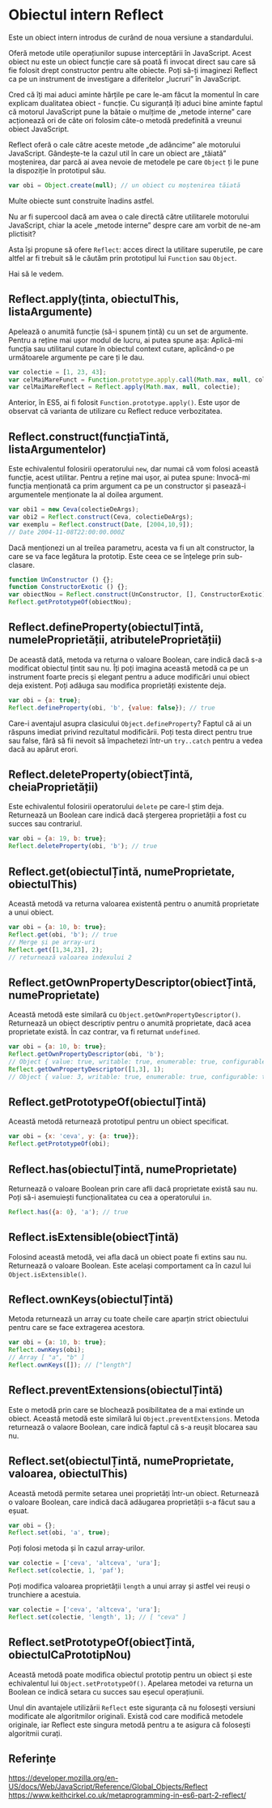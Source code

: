 # Obiectul intern Reflect

Este un obiect intern introdus de curând de noua versiune a standardului.

Oferă metode utile operațiunilor supuse interceptării în JavaScript. Acest obiect nu este un obiect funcție care să poată fi invocat direct sau care să fie folosit drept constructor pentru alte obiecte.
Poți să-ți imaginezi Reflect ca pe un instrument de investigare a diferitelor „lucruri” în JavaScript.

Cred că îți mai aduci aminte hărțile pe care le-am făcut la momentul în care explicam dualitatea obiect - funcție. Cu siguranță îți aduci bine aminte faptul că motorul JavaScript pune la bătaie o mulțime de „metode interne” care acționează ori de câte ori folosim câte-o metodă predefinită a vreunui obiect JavaScript.

Reflect oferă o cale către aceste metode „de adâncime” ale motorului JavaScript. Gândește-te la cazul util în care un obiect are „tăiată” moștenirea, dar parcă ai avea nevoie de metodele pe care `Object` ți le pune la dispoziție în prototipul său.

```javascript
var obi = Object.create(null); // un obiect cu moștenirea tăiată
```

Multe obiecte sunt construite înadins astfel.

Nu ar fi supercool dacă am avea o cale directă către utilitarele motorului JavaScript, chiar la acele „metode interne” despre care am vorbit de ne-am plictisit?

Asta își propune să ofere `Reflect`: acces direct la utilitare superutile, pe care altfel ar fi trebuit să le căutăm prin prototipul lui `Function` sau `Object`.

Hai să le vedem.

## Reflect.apply(ținta, obiectulThis, listaArgumente)

Apelează o anumită funcție (să-i spunem țintă) cu un set de argumente. Pentru a reține mai ușor modul de lucru, ai putea spune așa: Aplică-mi funcția sau utilitarul cutare în obiectul context cutare, aplicând-o pe următoarele argumente pe care ți le dau.

```javascript
var colectie = [1, 23, 43];
var celMaiMareFunct = Function.prototype.apply.call(Math.max, null, colectie);
var celMaiMareReflect = Reflect.apply(Math.max, null, colectie);
```

Anterior, în ES5, ai fi folosit `Function.prototype.apply()`. Este ușor de observat că varianta de utilizare cu Reflect reduce verbozitatea.

## Reflect.construct(funcțiaTintă, listaArgumentelor)

Este echivalentul folosirii operatorului `new`, dar numai că vom folosi această funcție, acest utilitar. Pentru a reține mai ușor, ai putea spune: Invocă-mi funcția menționată ca prim argument ca pe un constructor și pasează-i argumentele menționate la al doilea argument.

```javascript
var obi1 = new Ceva(colectieDeArgs);
var obi2 = Reflect.construct(Ceva, colectieDeArgs);
var exemplu = Reflect.construct(Date, [2004,10,9]);
// Date 2004-11-08T22:00:00.000Z
```

Dacă menționezi un al treilea parametru, acesta va fi un alt constructor, la care se va face legătura la prototip. Este ceea ce se înțelege prin sub-clasare.

```javascript
function UnConstructor () {};
function ConstructorExotic () {};
var obiectNou = Reflect.construct(UnConstructor, [], ConstructorExotic);
Reflect.getPrototypeOf(obiectNou);
```

## Reflect.defineProperty(obiectulȚintă, numeleProprietății, atributeleProprietății)

De această dată, metoda va returna o valoare Boolean, care indică dacă s-a modificat obiectul țintit sau nu. Îți poți imagina această metodă ca pe un instrument foarte precis și elegant pentru a aduce modificări unui obiect deja existent. Poți adăuga sau modifica proprietăți existente deja.

```javascript
var obi = {a: true};
Reflect.defineProperty(obi, 'b', {value: false}); // true
```

Care-i aventajul asupra clasicului `Object.defineProperty`? Faptul că ai un răspuns imediat privind rezultatul modificării. Poți testa direct pentru true sau false, fără să fii nevoit să împachetezi într-un `try..catch` pentru a vedea dacă au apărut erori.

## Reflect.deleteProperty(obiectȚintă, cheiaProprietății)

Este echivalentul folosirii operatorului `delete` pe care-l știm deja. Returnează un Boolean care indică dacă ștergerea proprietății a fost cu succes sau contrariul.

```javascript
var obi = {a: 19, b: true};
Reflect.deleteProperty(obi, 'b'); // true
```

## Reflect.get(obiectulȚintă, numeProprietate, obiectulThis)

Această metodă va returna valoarea existentă pentru o anumită proprietate a unui obiect.

```javascript
var obi = {a: 10, b: true};
Reflect.get(obi, 'b'); // true
// Merge și pe array-uri
Reflect.get([1,34,23], 2);
// returnează valoarea indexului 2
```

## Reflect.getOwnPropertyDescriptor(obiectȚintă, numeProprietate)

Această metodă este similară cu `Object.getOwnPropertyDescriptor()`. Returnează un obiect descriptiv pentru o anumită proprietate, dacă acea proprietate există. În caz contrar, va fi returnat `undefined`.

```javascript
var obi = {a: 10, b: true};
Reflect.getOwnPropertyDescriptor(obi, 'b');
// Object { value: true, writable: true, enumerable: true, configurable: true }
Reflect.getOwnPropertyDescriptor([1,3], 1);
// Object { value: 3, writable: true, enumerable: true, configurable: true }
```

## Reflect.getPrototypeOf(obiectulȚintă)

Această metodă returnează prototipul pentru un obiect specificat.

```javascript
var obi = {x: 'ceva', y: {a: true}};
Reflect.getPrototypeOf(obi);
```

## Reflect.has(obiectulȚintă, numeProprietate)

Returnează o valoare Boolean prin care afli dacă proprietate există sau nu. Poți să-i asemuiești funcționalitatea cu cea a operatorului `in`.

```javascript
Reflect.has({a: 0}, 'a'); // true
```

## Reflect.isExtensible(obiectȚintă)

Folosind această metodă, vei afla dacă un obiect poate fi extins sau nu. Returnează o valoare Boolean. Este același comportament ca în cazul lui `Object.isExtensible()`.

## Reflect.ownKeys(obiectulȚintă)

Metoda returnează un array cu toate cheile care aparțin strict obiectului pentru care se face extragerea acestora.

```javascript
var obi = {a: 10, b: true};
Reflect.ownKeys(obi);
// Array [ "a", "b" ]
Reflect.ownKeys([]); // ["length"]
```

## Reflect.preventExtensions(obiectulȚintă)

Este o metodă prin care se blochează posibilitatea de a mai extinde un obiect. Această metodă este similară lui `Object.preventExtensions`. Metoda returnează o valaore Boolean, care indică faptul că s-a reușit blocarea sau nu.

## Reflect.set(obiectulȚintă, numeProprietate, valoarea, obiectulThis)

Această metodă permite setarea unei proprietăți într-un obiect. Returnează o valoare Boolean, care indică dacă adăugarea proprietății s-a făcut sau a eșuat.

```javascript
var obi = {};
Reflect.set(obi, 'a', true);
```

Poți folosi metoda și în cazul array-urilor.

```javascript
var colectie = ['ceva', 'altceva', 'ura'];
Reflect.set(colectie, 1, 'paf');
```

Poți modifica valoarea proprietății `length` a unui array și astfel vei reuși o trunchiere a acestuia.

```javascript
var colectie = ['ceva', 'altceva', 'ura'];
Reflect.set(colectie, 'length', 1); // [ "ceva" ]
```

## Reflect.setPrototypeOf(obiectȚintă, obiectulCaPrototipNou)

Această metodă poate modifica obiectul prototip pentru un obiect și este echivalentul lui `Object.setPrototypeOf()`. Apelarea metodei va returna un Boolean ce indică setara cu succes sau eșecul operațiunii.

Unul din avantajele utilizării `Reflect` este siguranța că nu folosești versiuni modificate ale algoritmilor originali. Există cod care modifică metodele originale, iar Reflect este singura metodă pentru a te asigura că folosești algoritmii curați.

## Referințe

https://developer.mozilla.org/en-US/docs/Web/JavaScript/Reference/Global_Objects/Reflect
https://www.keithcirkel.co.uk/metaprogramming-in-es6-part-2-reflect/
